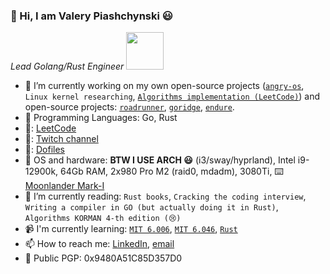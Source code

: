 ### 👋 Hi, I am Valery Piashchynski 😃

<p><em>Lead Golang/Rust Engineer <img src="https://media.giphy.com/media/WUlplcMpOCEmTGBtBW/giphy.gif" width="60"> 
</em></p>

- 🔭 I’m currently working on my own open-source projects ([`angry-os`](https://github.com/rustatian/angry_os), `Linux kernel researching`, [`Algorithms implementation (LeetCode)`](https://github.com/rustatian/Algos)) and open-source projects: [`roadrunner`](https://github.com/roadrunner-server/roadrunner), [`goridge`](https://github.com/roadrunner-server/goridge), [`endure`](https://github.com/roadrunner-server/endure).
- :rocket: Programming Languages: Go, Rust
- 🧠: [LeetCode](https://leetcode.com/rustatian/)
- 🤟: [Twitch channel](https://www.twitch.tv/rustatian)
- 🫥: [Dofiles](https://github.com/rustatian/dotfiles)
- 💾 OS and hardware: **BTW I USE ARCH 😃** (i3/sway/hyprland), Intel i9-12900k, 64Gb RAM, 2x980 Pro M2 (raid0, mdadm), 3080Ti, ⌨️ [Moonlander Mark-I](https://www.zsa.io/moonlander/)
- 🌱 I’m currently reading: `Rust books`, `Cracking the coding interview`, `Writing a compiler in GO (but actually doing it in Rust)`, `Algorithms KORMAN 4-th edition (😢)`
- 📹 I'm currently learning: [`MIT 6.006`](https://ocw.mit.edu/courses/6-006-introduction-to-algorithms-fall-2011/video_galleries/lecture-videos/), [`MIT 6.046`](https://ocw.mit.edu/courses/6-046j-design-and-analysis-of-algorithms-spring-2015/video_galleries/lecture-videos/), [`Rust`](https://www.rust-lang.org/)
- 📫 How to reach me: [LinkedIn](https://linkedin.com/in/rustatian), [email](mailto:piashchynski.valery@gmail.com)
- 🔑 Public PGP: 0x9480A51C85D357D0
